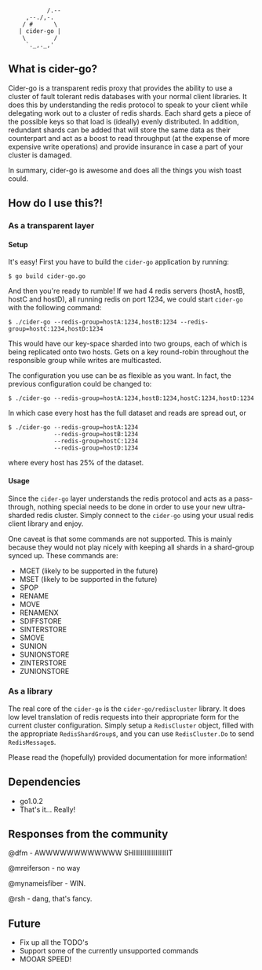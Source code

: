 ```
           /.--
     ,--./,-. 
    / #      \
   | cider-go |
    \        / 
     `._,._,'
```

## What is cider-go?

Cider-go is a transparent redis proxy that provides the ability to use a cluster of fault tolerant redis databases with your normal client libraries.  It does this by understanding the redis protocol to speak to your client while delegating work out to a cluster of redis shards.  Each shard gets a piece of the possible keys so that load is (ideally) evenly distributed.  In addition, redundant shards can be added that will store the same data as their counterpart and act as a boost to read throughput (at the expense of more expensive write operations) and provide insurance in case a part of your cluster is damaged.

In summary, cider-go is awesome and does all the things you wish toast could.

## How do I use this?!

### As a transparent layer

#### Setup

It's easy!  First you have to build the `cider-go` application by running:

```
$ go build cider-go.go
```

And then you're ready to rumble!  If we had 4 redis servers (hostA, hostB, hostC and hostD), all running redis on port 1234, we could start `cider-go` with the following command:

```
$ ./cider-go --redis-group=hostA:1234,hostB:1234 --redis-group=hostC:1234,hostD:1234
```

This would have our key-space sharded into two groups, each of which is being replicated onto two hosts.  Gets on a key round-robin throughout the responsible group while writes are multicasted.

The configuration you use can be as flexible as you want.  In fact, the previous configuration could be changed to:

```
$ ./cider-go --redis-group=hostA:1234,hostB:1234,hostC:1234,hostD:1234
```

In which case every host has the full dataset and reads are spread out, or

```
$ ./cider-go --redis-group=hostA:1234
             --redis-group=hostB:1234
             --redis-group=hostC:1234
             --redis-group=hostD:1234 
```

where every host has 25% of the dataset.

#### Usage

Since the `cider-go` layer understands the redis protocol and acts as a pass-through, nothing special needs to be done in order to use your new ultra-sharded redis cluster.  Simply connect to the `cider-go` using your usual redis client library and enjoy.

One caveat is that some commands are not supported.  This is mainly because they would not play nicely with keeping all shards in a shard-group synced up.  These commands are:
   * MGET (likely to be supported in the future)
   * MSET (likely to be supported in the future)
   * SPOP
   * RENAME
   * MOVE
   * RENAMENX
   * SDIFFSTORE
   * SINTERSTORE
   * SMOVE
   * SUNION
   * SUNIONSTORE
   * ZINTERSTORE
   * ZUNIONSTORE


### As a library

The real core of the `cider-go` is the `cider-go/rediscluster` library.  It does low level translation of redis requests into their appropriate form for the current cluster configuration.  Simply setup a `RedisCluster` object, filled with the appropriate `RedisShardGroup`s, and you can use `RedisCluster.Do` to send `RedisMessage`s.

Please read the (hopefully) provided documentation for more information!

## Dependencies

* go1.0.2
* That's it... Really!

## Responses from the community

@dfm - AWWWWWWWWWWWW SHIIIIIIIIIIIIIIIIIIIT

@mreiferson - no way

@mynameisfiber - WIN.

@rsh - dang, that's fancy.

## Future

* Fix up all the TODO's
* Support some of the currently unsupported commands
* MOOAR SPEED!
